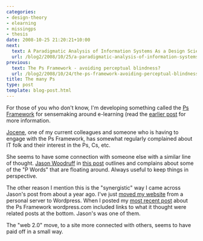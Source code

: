 ```yaml
---
categories:
- design-theory
- elearning
- missingps
- thesis
date: 2008-10-25 21:20:21+10:00
next:
  text: A Paradigmatic Analysis of Information Systems As a Design Science
  url: /blog2/2008/10/25/a-paradigmatic-analysis-of-information-systems-as-a-design-science/
previous:
  text: The Ps Framework - avoiding perceptual blindness?
  url: /blog2/2008/10/24/the-ps-framework-avoiding-perceptual-blindness/
title: The many Ps
type: post
template: blog-post.html
---
```

For those of you who don't know, I'm developing something called the [Ps Framework](/blog2/2008/10/24/the-ps-framework-avoiding-perceptual-blindness/) for sensemaking around e-learning (read the [earlier post](/blog2/2008/10/24/the-ps-framework-avoiding-perceptual-blindness/) for more information.

[Jocene](http://jocene.edublogs.org/), one of my current colleagues and someone who is having to engage with the Ps Framework, has somewhat regularly complained about IT folk and their interest in the Ps, Cs, etc.

She seems to have some connection with someone else with a similar line of thought. [Jason Woodruff](http://jasonwoodruff.wordpress.com/about/) in [this post](http://jasonwoodruff.wordpress.com/2007/09/14/p-words/) outlines and complains about some of the "P Words" that are floating around. Always useful to keep things in perspective.

The other reason I mention this is the "synergistic" way I came across Jason's post from about a year ago. I've just [moved my website](/blog2/2008/10/16/the-great-website-move-of-2008/) from a personal server to Wordpress. When I posted my [most recent post](/blog2/2008/10/24/the-ps-framework-avoiding-perceptual-blindness/) about the Ps Framework wordpress.com included links to what it thought were related posts at the bottom. Jason's was one of them.

The "web 2.0" move, to a site more connected with others, seems to have paid off in a small way.